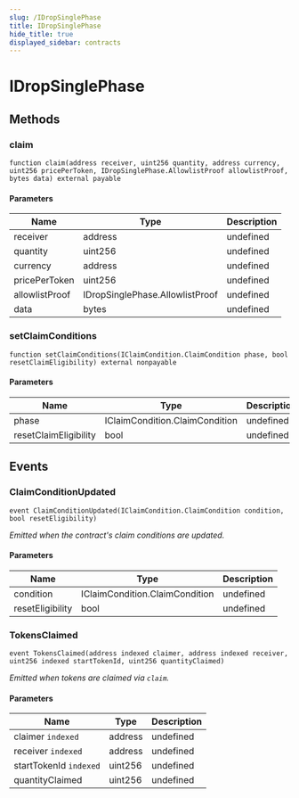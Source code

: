 ```yaml
---
slug: /IDropSinglePhase
title: IDropSinglePhase
hide_title: true
displayed_sidebar: contracts
---
```


# IDropSinglePhase

## Methods

### claim

```solidity
function claim(address receiver, uint256 quantity, address currency, uint256 pricePerToken, IDropSinglePhase.AllowlistProof allowlistProof, bytes data) external payable
```

#### Parameters

| Name           | Type                            | Description |
| -------------- | ------------------------------- | ----------- |
| receiver       | address                         | undefined   |
| quantity       | uint256                         | undefined   |
| currency       | address                         | undefined   |
| pricePerToken  | uint256                         | undefined   |
| allowlistProof | IDropSinglePhase.AllowlistProof | undefined   |
| data           | bytes                           | undefined   |

### setClaimConditions

```solidity
function setClaimConditions(IClaimCondition.ClaimCondition phase, bool resetClaimEligibility) external nonpayable
```

#### Parameters

| Name                  | Type                           | Description |
| --------------------- | ------------------------------ | ----------- |
| phase                 | IClaimCondition.ClaimCondition | undefined   |
| resetClaimEligibility | bool                           | undefined   |

## Events

### ClaimConditionUpdated

```solidity
event ClaimConditionUpdated(IClaimCondition.ClaimCondition condition, bool resetEligibility)
```

_Emitted when the contract&#39;s claim conditions are updated._

#### Parameters

| Name             | Type                           | Description |
| ---------------- | ------------------------------ | ----------- |
| condition        | IClaimCondition.ClaimCondition | undefined   |
| resetEligibility | bool                           | undefined   |

### TokensClaimed

```solidity
event TokensClaimed(address indexed claimer, address indexed receiver, uint256 indexed startTokenId, uint256 quantityClaimed)
```

_Emitted when tokens are claimed via `claim`._

#### Parameters

| Name                   | Type    | Description |
| ---------------------- | ------- | ----------- |
| claimer `indexed`      | address | undefined   |
| receiver `indexed`     | address | undefined   |
| startTokenId `indexed` | uint256 | undefined   |
| quantityClaimed        | uint256 | undefined   |
